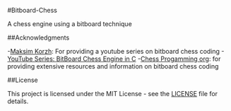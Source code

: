 #Bitboard-Chess

A chess engine using a bitboard technique

##Acknowledgments

-[Maksim Korzh](https://github.com/maksimKorzh): For providing a youtube series on bitboard chess coding
-[YouTube Series: BitBoard Chess Engine in C](https://www.youtube.com/playlist?list=PLmN0neTso3Jxh8ZIylk74JpwfiWNI76Cs)
-[Chess Progamming org](https://www.chessprogramming.org/Bitboards): for providing extensive resources and information on bitboard chess coding

##License

This project is licensed under the MIT License - see the [LICENSE](LICENSE) file for details.